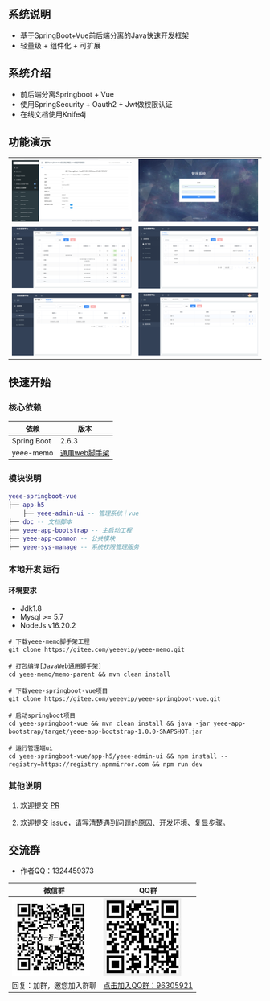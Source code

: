 
## 系统说明

- 基于SpringBoot+Vue前后端分离的Java快速开发框架
- 轻量级 + 组件化 + 可扩展

## 系统介绍

- 前后端分离Springboot + Vue
- 使用SpringSecurity + Oauth2 + Jwt做权限认证
- 在线文档使用Knife4j

## 功能演示

<table>
    <tr>
        <td><img src="doc/images/swagger.png"/></td>
        <td><img src="doc/images/login.png"/></td>
    </tr>
    <tr>
        <td><img src="doc/images/menumanage.png"/></td>
        <td><img src="doc/images/usermange.png"/></td>
    </tr>
    <tr>
        <td><img src="doc/images/rolemanage.png"/></td>
        <td><img src="doc/images/deptmanage.png"/></td>
    </tr>
</table>

## 快速开始

### 核心依赖

| 依赖                          | 版本                                                   |
|-----------------------------|------------------------------------------------------|
| Spring Boot                 | 2.6.3                                                |
| yeee-memo                   | [通用web脚手架](https://gitee.com/yeeevip/yeee-memo.git) |

### 模块说明

```lua
yeee-springboot-vue
├── app-h5
    ├── yeee-admin-ui -- 管理系统｜vue
├── doc -- 文档脚本
├── yeee-app-bootstrap -- 主启动工程
├── yeee-app-common -- 公共模块
├── yeee-sys-manage -- 系统权限管理服务
```

### 本地开发 运行

#### 环境要求

- Jdk1.8
- Mysql >= 5.7
- NodeJs v16.20.2

```
# 下载yeee-memo脚手架工程
git clone https://gitee.com/yeeevip/yeee-memo.git

# 打包编译[JavaWeb通用脚手架]
cd yeee-memo/memo-parent && mvn clean install

# 下载yeee-springboot-vue项目
git clone https://gitee.com/yeeevip/yeee-springboot-vue.git

# 启动springboot项目
cd yeee-springboot-vue && mvn clean install && java -jar yeee-app-bootstrap/target/yeee-app-bootstrap-1.0.0-SNAPSHOT.jar

# 运行管理端ui
cd yeee-springboot-vue/app-h5/yeee-admin-ui && npm install --registry=https://registry.npmmirror.com && npm run dev
```

### 其他说明

1. 欢迎提交 [PR](https://www.yeee.vip)

2. 欢迎提交 [issue](https://github.com/yeeevip/yeee-springboot-vue/issues)，请写清楚遇到问题的原因、开发环境、复显步骤。

## 交流群

- 作者QQ：1324459373

| 微信群                             | QQ群                                                                           |
|---------------------------------|-------------------------------------------------------------------------------|
| ![作者微信](doc/yeee/images/yeee_wp.jpg) | ![](doc/yeee/images/yeee-memo-qq.jpg)                                              |
| 回复：加群，邀您加入群聊                    | <a href="https://qm.qq.com/q/oLSCm1Ksjm" target="_blank">点击加入QQ群：96305921</a> |

